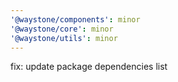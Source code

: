 ```yaml
---
'@waystone/components': minor
'@waystone/core': minor
'@waystone/utils': minor
---
```


fix: update package dependencies list
